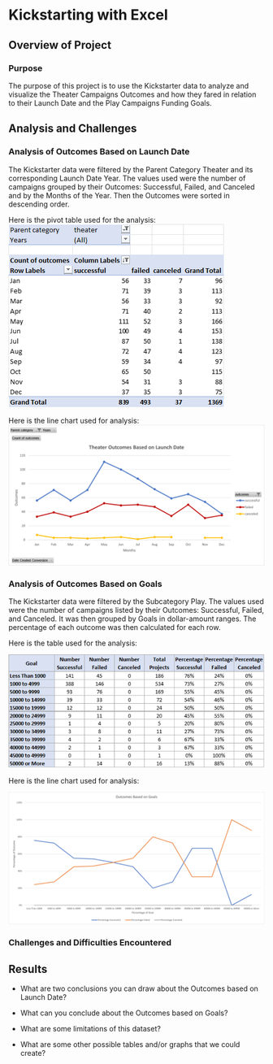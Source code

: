 # Kickstarting with Excel

## Overview of Project

### Purpose
The purpose of this project is to use the Kickstarter data to analyze and visualize the Theater Campaigns Outcomes and how they fared in relation to their Launch Date and the Play Campaigns Funding Goals.

## Analysis and Challenges
### Analysis of Outcomes Based on Launch Date
The Kickstarter data were filtered by the Parent Category Theater and its corresponding Launch Date Year. The values used were the number of campaigns grouped by their Outcomes: Successful, Failed, and Canceled and by the Months of the Year. Then the Outcomes were sorted in descending order.

Here is the pivot table used for the analysis:
![image_name](Outcomes_Table.png)

Here is the line chart used for analysis:
![image_name]( Theater_Outcomes_vs_Launch.png)

### Analysis of Outcomes Based on Goals
The Kickstarter data were filtered by the Subcategory Play. The values used were the number of campaigns listed by their Outcomes: Successful, Failed, and Canceled. It was then grouped by Goals in dollar-amount ranges. The percentage of each outcome was then calculated for each row.

Here is the table used for the analysis:

![image_name](Goals_Table.png)

Here is the line chart used for analysis:

![image_name](Outcomes_vs_Goals.png)

### Challenges and Difficulties Encountered

## Results

- What are two conclusions you can draw about the Outcomes based on Launch Date?

- What can you conclude about the Outcomes based on Goals?

- What are some limitations of this dataset?

- What are some other possible tables and/or graphs that we could create?

